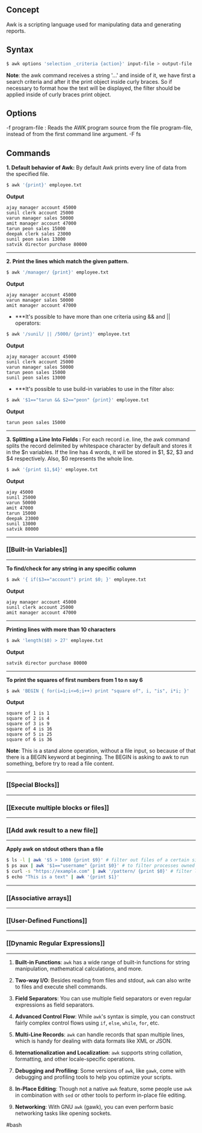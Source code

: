 ## Concept

Awk is a scripting language used for manipulating data and generating reports.

## Syntax

```bash
$ awk options 'selection _criteria {action}' input-file > output-file
```

**Note**: the awk command receives a string '...' and inside of it, we have first a search criteria and after it the print object inside curly braces. So if necessary to format how the text will be displayed, the filter should be applied inside of curly braces print object.
## Options

-f program-file : Reads the AWK program source from the file 
                  program-file, instead of from the 
                  first command line argument.
-F fs

## Commands

**1. Default behavior of Awk:** By default Awk prints every line of data from the specified file.  
```bash
$ awk '{print}' employee.txt
```

**Output**  
```
ajay manager account 45000
sunil clerk account 25000
varun manager sales 50000
amit manager account 47000
tarun peon sales 15000
deepak clerk sales 23000
sunil peon sales 13000
satvik director purchase 80000
```

<hr>

**2. Print the lines which match the given pattern.** 
```bash
$ awk '/manager/ {print}' employee.txt 
```

**Output**  
```
ajay manager account 45000
varun manager sales 50000
amit manager account 47000
```

* ***It's possible to have more than one criteria using && and || operators:
```bash
$ awk '/sunil/ || /5000/ {print}' employee.txt
```

**Output**
```
ajay manager account 45000
sunil clerk account 25000
varun manager sales 50000
tarun peon sales 15000
sunil peon sales 13000
```

* ***It's possible to use build-in variables to use in the filter also:
```bash
$ awk '$1=="tarun && $2=="peon" {print}' employee.txt
```

**Output**
```
tarun peon sales 15000
```

<hr>

**3. Splitting a Line Into Fields :** For each record i.e. line, the awk command splits the record delimited by whitespace character by default and stores it in the $n variables. If the line has 4 words, it will be stored in $1, $2, $3 and $4 respectively. Also, $0 represents the whole line.  
```bash
$ awk '{print $1,$4}' employee.txt 
```
**Output**  
```
ajay 45000
sunil 25000
varun 50000
amit 47000
tarun 15000
deepak 23000
sunil 13000
satvik 80000
```

<hr>

### [[Built-in Variables]]

<hr>

**To find/check for any string in any specific column**
```bash
$ awk '{ if($3=="account") print $0; }' employee.txt
```

**Output**
```
ajay manager account 45000
sunil clerk account 25000
amit manager account 47000
```

<hr>

**Printing lines with more than 10 characters**
```bash
$ awk 'length($0) > 27' employee.txt
```

**Output**
```
satvik director purchase 80000
```

<hr>

**To print the squares of first numbers from 1 to n say 6**
```bash
$ awk 'BEGIN { for(i=1;i<=6;i++) print "square of", i, "is", i*i; }'
```

**Output**
```
square of 1 is 1
square of 2 is 4
square of 3 is 9
square of 4 is 16
square of 5 is 25
square of 6 is 36
```

**Note**: This is a stand alone operation, without a file input, so because of that there is a BEGIN keyword at beginning. The BEGIN is asking to awk to run something, before try to read a file content. 

<hr>

### [[Special Blocks]]

<hr>

### [[Execute multiple blocks or files]]

<hr>

### [[Add awk result to a new file]]

<hr>

**Apply awk on stdout others than a file**
```bash
$ ls -l | awk '$5 > 1000 {print $9}' # filter out files of a certain size
$ ps aux | awk '$1=="username" {print $0}' # to filter processes owned by a specific user
$ curl -s "https://example.com" | awk '/pattern/ {print $0}' # filter lines from web page
$ echo "This is a text" | awk '{print $1}'
```

<hr>

### [[Associative arrays]]

<hr>

### [[User-Defined Functions]]


<hr>

### [[Dynamic Regular Expressions]]


<hr>

1. **Built-in Functions**: `awk` has a wide range of built-in functions for string manipulation, mathematical calculations, and more.
    
4. **Two-way I/O**: Besides reading from files and stdout, `awk` can also write to files and execute shell commands.
    
5. **Field Separators**: You can use multiple field separators or even regular expressions as field separators.
    
6. **Advanced Control Flow**: While `awk`'s syntax is simple, you can construct fairly complex control flows using `if`, `else`, `while`, `for`, etc.
    
7. **Multi-Line Records**: `awk` can handle records that span multiple lines, which is handy for dealing with data formats like XML or JSON.
    
8. **Internationalization and Localization**: `awk` supports string collation, formatting, and other locale-specific operations.
    
9. **Debugging and Profiling**: Some versions of `awk`, like `gawk`, come with debugging and profiling tools to help you optimize your scripts.
    
10. **In-Place Editing**: Though not a native `awk` feature, some people use `awk` in combination with `sed` or other tools to perform in-place file editing.
    
11. **Networking**: With GNU `awk` (gawk), you can even perform basic networking tasks like opening sockets.

#bash